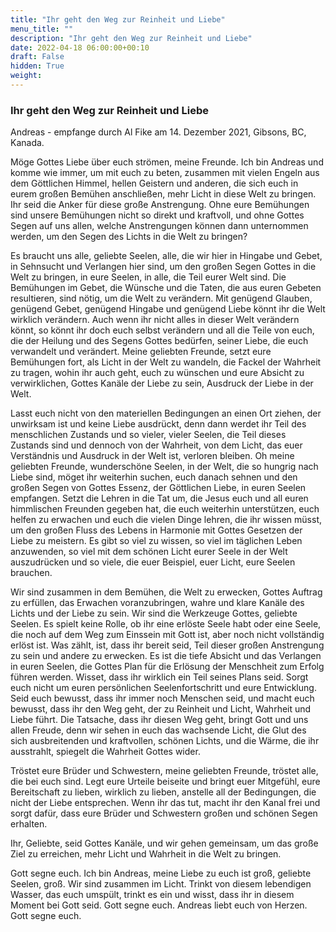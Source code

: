 ```yaml
---
title: "Ihr geht den Weg zur Reinheit und Liebe"
menu_title: ""
description: "Ihr geht den Weg zur Reinheit und Liebe"
date: 2022-04-18 06:00:00+00:10
draft: False
hidden: True
weight:
---
```

### Ihr geht den Weg zur Reinheit und Liebe

Andreas - empfange durch Al Fike am 14. Dezember 2021, Gibsons, BC, Kanada.

Möge Gottes Liebe über euch strömen, meine Freunde. Ich bin Andreas und komme wie immer, um mit euch zu beten, zusammen mit vielen Engeln aus dem Göttlichen Himmel, hellen Geistern und anderen, die sich euch in eurem großen Bemühen anschließen, mehr Licht in diese Welt zu bringen. Ihr seid die Anker für diese große Anstrengung. Ohne eure Bemühungen sind unsere Bemühungen nicht so direkt und kraftvoll, und ohne Gottes Segen auf uns allen, welche Anstrengungen können dann unternommen werden, um den Segen des Lichts in die Welt zu bringen?

Es braucht uns alle, geliebte Seelen, alle, die wir hier in Hingabe und Gebet, in Sehnsucht und Verlangen hier sind, um den großen Segen Gottes in die Welt zu bringen, in eure Seelen, in alle, die Teil eurer Welt sind. Die Bemühungen im Gebet, die Wünsche und die Taten, die aus euren Gebeten resultieren, sind nötig, um die Welt zu verändern. Mit genügend Glauben, genügend Gebet, genügend Hingabe und genügend Liebe könnt ihr die Welt wirklich verändern. Auch wenn ihr nicht alles in dieser Welt verändern könnt, so könnt ihr doch euch selbst verändern und all die Teile von euch, die der Heilung und des Segens Gottes bedürfen, seiner Liebe, die euch verwandelt und verändert. Meine geliebten Freunde, setzt eure Bemühungen fort, als Licht in der Welt zu wandeln, die Fackel der Wahrheit zu tragen, wohin ihr auch geht, euch zu wünschen und eure Absicht zu verwirklichen, Gottes Kanäle der Liebe zu sein, Ausdruck der Liebe in der Welt.

Lasst euch nicht von den materiellen Bedingungen an einen Ort ziehen, der unwirksam ist und keine Liebe ausdrückt, denn dann werdet ihr Teil des menschlichen Zustands und so vieler, vieler Seelen, die Teil dieses Zustands sind und dennoch von der Wahrheit, von dem Licht, das euer Verständnis und Ausdruck in der Welt ist, verloren bleiben. Oh meine geliebten Freunde, wunderschöne Seelen, in der Welt, die so hungrig nach Liebe sind, möget ihr weiterhin suchen, euch danach sehnen und den großen Segen von Gottes Essenz, der Göttlichen Liebe, in euren Seelen empfangen. Setzt die Lehren in die Tat um, die Jesus euch und all euren himmlischen Freunden gegeben hat, die euch weiterhin unterstützen, euch helfen zu erwachen und euch die vielen Dinge lehren, die ihr wissen müsst, um den großen Fluss des Lebens in Harmonie mit Gottes Gesetzen der Liebe zu meistern. Es gibt so viel zu wissen, so viel im täglichen Leben anzuwenden, so viel mit dem schönen Licht eurer Seele in der Welt auszudrücken und so viele, die euer Beispiel, euer Licht, eure Seelen brauchen.

Wir sind zusammen in dem Bemühen, die Welt zu erwecken, Gottes Auftrag zu erfüllen, das Erwachen voranzubringen, wahre und klare Kanäle des Lichts und der Liebe zu sein. Wir sind die Werkzeuge Gottes, geliebte Seelen. Es spielt keine Rolle, ob ihr eine erlöste Seele habt oder eine Seele, die noch auf dem Weg zum Einssein mit Gott ist, aber noch nicht vollständig erlöst ist. Was zählt, ist, dass ihr bereit seid, Teil dieser großen Anstrengung zu sein und andere zu erwecken. Es ist die tiefe Absicht und das Verlangen in euren Seelen, die Gottes Plan für die Erlösung der Menschheit zum Erfolg führen werden. Wisset, dass ihr wirklich ein Teil seines Plans seid. Sorgt euch nicht um euren persönlichen Seelenfortschritt und eure Entwicklung. Seid euch bewusst, dass ihr immer noch Menschen seid, und macht euch bewusst, dass ihr den Weg geht, der zu Reinheit und Licht, Wahrheit und Liebe führt. Die Tatsache, dass ihr diesen Weg geht, bringt Gott und uns allen Freude, denn wir sehen in euch das wachsende Licht, die Glut des sich ausbreitenden und kraftvollen, schönen Lichts, und die Wärme, die ihr ausstrahlt, spiegelt die Wahrheit Gottes wider.

Tröstet eure Brüder und Schwestern, meine geliebten Freunde, tröstet alle, die bei euch sind. Legt eure Urteile beiseite und bringt euer Mitgefühl, eure Bereitschaft zu lieben, wirklich zu lieben, anstelle all der Bedingungen, die nicht der Liebe entsprechen. Wenn ihr das tut, macht ihr den Kanal frei und sorgt dafür, dass eure Brüder und Schwestern großen und schönen Segen erhalten.

Ihr, Geliebte, seid Gottes Kanäle, und wir gehen gemeinsam, um das große Ziel zu erreichen, mehr Licht und Wahrheit in die Welt zu bringen.

Gott segne euch. Ich bin Andreas, meine Liebe zu euch ist groß, geliebte Seelen, groß. Wir sind zusammen im Licht. Trinkt von diesem lebendigen Wasser, das euch umspült, trinkt es ein und wisst, dass ihr in diesem Moment bei Gott seid. Gott segne euch. Andreas liebt euch von Herzen. Gott segne euch.
